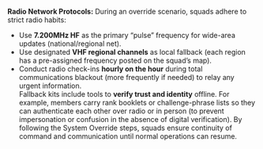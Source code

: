 **Radio Network Protocols:** During an override scenario, squads adhere to strict radio habits:  
- Use **7.200MHz HF** as the primary “pulse” frequency for wide-area updates (national/regional net).  
- Use designated **VHF regional channels** as local fallback (each region has a pre-assigned frequency posted on the squad’s map).  
- Conduct radio check-ins **hourly on the hour** during total communications blackout (more frequently if needed) to relay any urgent information.  
Fallback kits include tools to **verify trust and identity** offline. For example, members carry rank booklets or challenge-phrase lists so they can authenticate each other over radio or in person (to prevent impersonation or confusion in the absence of digital verification). By following the System Override steps, squads ensure continuity of command and communication until normal operations can resume.